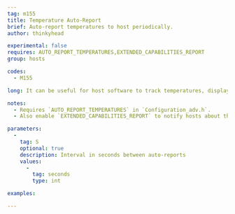 ```yaml
---
tag: m155
title: Temperature Auto-Report
brief: Auto-report temperatures to host periodically.
author: thinkyhead

experimental: false
requires: AUTO_REPORT_TEMPERATURES,EXTENDED_CAPABILITIES_REPORT
group: hosts

codes:
  - M155

long: It can be useful for host software to track temperatures, display and graph them over time, but polling with `M105` is less than optimal. With `M155` hosts simply set an interval and Marlin will keep sending data automatically. This method is preferred over polling with `M105`.

notes:
  - Requires `AUTO_REPORT_TEMPERATURES` in `Configuration_adv.h`.
  - Also enable `EXTENDED_CAPABILITIES_REPORT` to notify hosts about this capability.

parameters:
  -
    tag: S
    optional: true
    description: Interval in seconds between auto-reports
    values:
      -
        tag: seconds
        type: int

examples:

---
```


